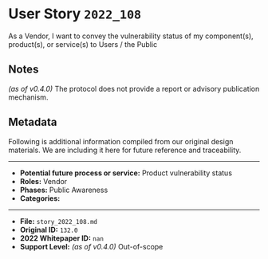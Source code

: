 
# User Story `2022_108` #

<!-- story-start -->As a Vendor, I want to convey the vulnerability status of my component(s), product(s), or service(s) to Users / the Public<!-- story-end -->

## Notes ##

*(as of v0.4.0)*
The protocol does not provide a report or advisory publication mechanism.


## Metadata ##

Following is additional information compiled from our original design materials.
We are including it here for future reference and traceability.

---

- **Potential future process or service:** Product vulnerability status
- **Roles:** Vendor
- **Phases:** Public Awareness
- **Categories:** 

---

- **File:** `story_2022_108.md`
- **Original ID:** `132.0`
- **2022 Whitepaper ID:** `nan`
- **Support Level:** *(as of v0.4.0)* Out-of-scope

